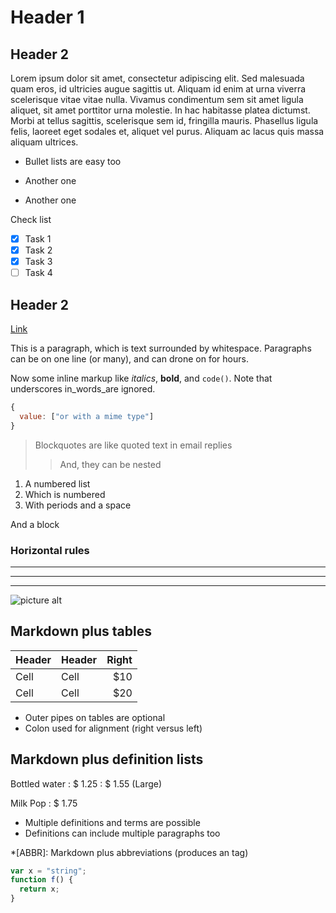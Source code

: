# Header 1

## Header 2

Lorem ipsum dolor sit amet, consectetur adipiscing elit. Sed malesuada quam eros, id ultricies augue sagittis ut. Aliquam id enim at urna viverra scelerisque vitae vitae nulla. Vivamus condimentum sem sit amet ligula aliquet, sit amet porttitor urna molestie. In hac habitasse platea dictumst. Morbi at tellus sagittis, scelerisque sem id, fringilla mauris. Phasellus ligula felis, laoreet eget sodales et, aliquet vel purus. Aliquam ac lacus quis massa aliquam ultrices.

* Bullet lists are easy too
- Another one
+ Another one

Check list

- [x] Task 1
- [x] Task 2
- [x] Task 3
- [ ] Task 4

## Header 2

[Link](#id-goes-here)

This is a paragraph, which is text surrounded by
whitespace. Paragraphs can be on one
line (or many), and can drone on for hours.

Now some inline markup like _italics_,  **bold**,
and `code()`. Note that underscores
in_words_are ignored.

```js
{
  value: ["or with a mime type"]
}
```

> Blockquotes are like quoted text in email replies
>> And, they can be nested

1. A numbered list
2. Which is numbered
3. With periods and a space

And a block


### Horizontal rules

* * * *
****
--------------------------

![picture alt](/images/photo.jpeg "Title is optional")

## Markdown plus tables

| Header | Header | Right  |
| ------ | ------ | -----: |
|  Cell  |  Cell  |   $10  |
|  Cell  |  Cell  |   $20  |

* Outer pipes on tables are optional
* Colon used for alignment (right versus left)

## Markdown plus definition lists

Bottled water
: $ 1.25
: $ 1.55 (Large)

Milk
Pop
: $ 1.75

* Multiple definitions and terms are possible
* Definitions can include multiple paragraphs too

*[ABBR]: Markdown plus abbreviations (produces an <abbr> tag)


```js
var x = "string";
function f() {
  return x;
}
```
